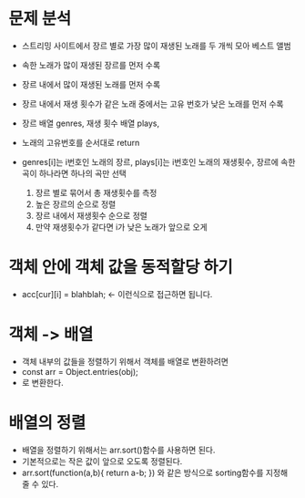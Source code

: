 # 문제 분석
    
- 스트리밍 사이트에서 장르 별로 가장 많이 재생된 노래를 두 개씩 모아 베스트 앨범
- 속한 노래가 많이 재생된 장르를 먼저 수록
- 장르 내에서 많이 재생된 노래를 먼저 수록
- 장르 내에서 재생 횟수가 같은 노래 중에서는 고유 번호가 낮은 노래를 먼저 수록
- 장르 배열 genres, 재생 횟수 배열 plays,
- 노래의 고유번호를 순서대로 return
- genres[i]는 i번호인 노래의 장르, plays[i]는 i번호인 노래의 재생횟수, 장르에 속한 곡이 하나라면 하나의 곡만 선택
    
     1. 장르 별로 묶어서 총 재생횟수를 측정
     2. 높은 장르의 순으로 정렬
     3. 장르 내에서 재생횟수 순으로 정렬
     4. 만약 재생횟수가 같다면 i가 낮은 노래가 앞으로 오게
     
     
# 객체 안에 객체 값을 동적할당 하기

- acc[cur][i] = blahblah; <- 이런식으로 접근하면 됩니다.

# 객체 -> 배열

- 객체 내부의 값들을 정렬하기 위해서 객체를 배열로 변환하려면
- const arr = Object.entries(obj);
- 로 변환한다.

# 배열의 정렬

- 배열을 정렬하기 위해서는 arr.sort()함수를 사용하면 된다.
- 기본적으로는 작은 값이 앞으로 오도록 정렬된다.
- arr.sort(function(a,b){ return a-b; }) 와 같은 방식으로 sorting함수를 지정해 줄 수 있다.


